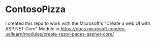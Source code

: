 # ContosoPizza
I created this repo to work with the Microsoft's "Create a web UI with ASP.NET Core" Module in https://docs.microsoft.com/en-us/learn/modules/create-razor-pages-aspnet-core/
